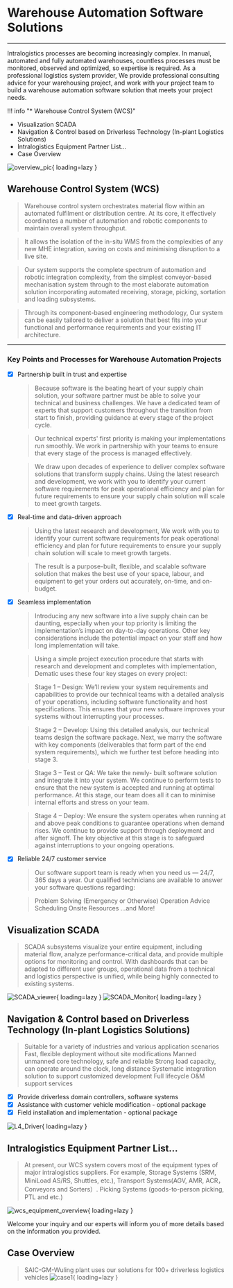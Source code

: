 # Warehouse Automation Software Solutions

------

Intralogistics processes are becoming increasingly complex. In manual, automated and fully automated warehouses, countless processes must be monitored, observed and optimized, so expertise is required. As a professional logistics system provider, We provide professional consulting advice for your warehousing project, and work with your project team to build a warehouse automation software solution that meets your project needs.

!!! info "* Warehouse Control System (WCS)"
* Visualization SCADA
* Navigation & Control based on Driverless Technology (In-plant Logistics Solutions)
* Intralogistics Equipment Partner List...
* Case Overview

![overview_pic][1]{ loading=lazy }

## Warehouse Control System (WCS)

> Warehouse control system orchestrates material flow within an automated fulfilment or distribution centre. At its core, it effectively coordinates a number of automation and robotic components to maintain overall system throughput.

>It allows the isolation of the in-situ WMS from the complexities of any new MHE integration, saving on costs and minimising disruption to a live site.

>Our system supports the complete spectrum of automation and robotic integration complexity, from the simplest conveyor-based mechanisation system through to the most elaborate automation solution incorporating automated receiving, storage, picking, sortation and loading subsystems.

>Through its component-based engineering methodology, Our system can be easily tailored to deliver a solution that best fits into your functional and performance requirements and your existing IT architecture.

------

### Key Points and Processes for Warehouse Automation Projects

- [x] Partnership built in trust and expertise
    > Because software is the beating heart of your supply chain solution, your software partner must be able to solve your technical and business challenges. We have a dedicated team of experts that support customers throughout the transition from start to finish, providing guidance at every stage of the project cycle.

    >Our technical experts' first priority is making your implementations run smoothly. We work in partnership with your teams to ensure that every stage of the process is managed effectively.  

    >We draw upon decades of experience to deliver complex software solutions that transform supply chains. Using the latest research and development, we work with you to identify your current software requirements for peak operational efficiency and plan for future requirements to ensure your supply chain solution will scale to meet growth targets. 

- [x] Real-time and data-driven approach
    > Using the latest research and development, We work with you to identify your current software requirements for peak operational efficiency and plan for future requirements to ensure your supply chain solution will scale to meet growth targets. 

    > The result is a purpose-built, flexible, and scalable software solution that makes the best use of your space, labour, and equipment to get your orders out accurately, on-time, and on-budget. 
    
- [x] Seamless implementation
    >Introducing any new software into a live supply chain can be daunting, especially when your top priority is limiting the implementation’s impact on day-to-day operations. Other key considerations include the potential impact on your staff and how long implementation will take. 

    >Using a simple project execution procedure that starts with research and development and completes with implementation, Dematic uses these four key stages on every project: 

    >Stage 1 – Design: We’ll review your system requirements and capabilities to provide our technical teams with a detailed analysis of your operations, including software functionality and host specifications. This ensures that your new software improves your systems without interrupting your processes.  

    >Stage 2 – Develop: Using this detailed analysis, our technical teams design the software package. Next, we marry the software with key components (deliverables that form part of the end system requirements), which we further test before heading into stage 3. 
    
    >Stage 3 – Test or QA: We take the newly- built software solution and integrate it into your system. We continue to perform tests to ensure that the new system is accepted and running at optimal performance. At this stage, our team does all it can to minimise internal efforts and stress on your team.
    
    >Stage 4 – Deploy: We ensure the system operates when running at and above peak conditions to guarantee operations when demand rises. We continue to provide support through deployment and after signoff. The key objective at this stage is to safeguard against interruptions to your ongoing operations. 

- [x] Reliable 24/7 customer service
    >Our software support team is ready when you need us — 24/7, 365 days a year. Our qualified technicians are available to answer your software questions regarding:

    >Problem Solving (Emergency or Otherwise)
    >Operation Advice
    >Scheduling Onsite Resources
    >...and More!

## Visualization SCADA
>SCADA subsystems visualize your entire equipment, including material flow, analyze performance-critical data, and provide multiple options for monitoring and control. With dashboards that can be adapted to different user groups, operational data from a technical and logistics perspective is unified, while being highly connected to existing systems.

![SCADA_viewer][2]{ loading=lazy }
![SCADA_Monitor][3]{ loading=lazy }

## Navigation & Control based on Driverless Technology (In-plant Logistics Solutions)
> Suitable for a variety of industries and various application scenarios
Fast, flexible deployment without site modifications
Manned unmanned core technology, safe and reliable
Strong load capacity, can operate around the clock, long distance
Systematic integration solution to support customized development
Full lifecycle O&M support services

- [x] Provide driverless domain controllers, software systems
- [x] Assistance with customer vehicle modification - optional package
- [x] Field installation and implementation - optional package

![L4_Driver][4]{ loading=lazy }

##  Intralogistics Equipment Partner List...
>At present, our WCS system covers most of the equipment types of major intralogistics suppliers. For example, Storage Systems (SRM, MiniLoad AS/RS, Shuttles, etc.), Transport Systems(AGV, AMR, ACR，Conveyors and Sorters）. Picking Systems (goods-to-person picking, PTL and etc.)

![wcs_equipment_overview][5]{ loading=lazy }

Welcome your inquiry and our experts will inform you of more details based on the information you provided.

## Case Overview
> SAIC-GM-Wuling plant uses our solutions for 100+ driverless logistics vehicles
![case1][6]{ loading=lazy }


[1]: assets/images/warehouse_overview.png
[2]: assets/images/shutterstock.webp
[3]: assets/images/SCADA.jpg
[4]: assets/images/L4_scene_en.png
[5]: assets/images/wcs_equipment_overview.jpg
[6]: assets/images/case_en.png